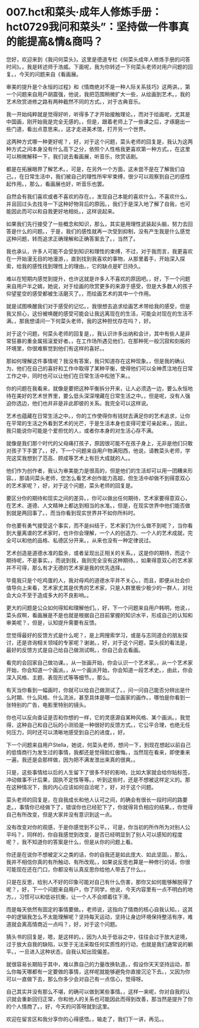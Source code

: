 # 007.hct和菜头·成年人修炼手册：hct0729我问和菜头”：坚持做一件事真的能提高&情&商吗？ 

您好，欢迎来到《我问何菜头》。这里是德道专栏《何菜头成年人修炼手册的问答时间》。，我是转述师于浩威。下面呢，我为你转述一下何菜头老师对用户问题的回复。，今天的问题来自《看画展。

审美的提升是个永恒的过程》和《情商绝对不是一种人际关系技巧》这两讲。，第一个问题来自用户胡震强，他说，我把范围稍微扩大一些，从绘画到艺术。，我的艺术欣赏进修之路有两种截然不同的方式。，对于古典音乐。

我一开始纯粹就是觉得好听，听得多了才开始接触理论。，而对于绘画呢，尤其是中国画，刚开始我是完全无感的。，但是，跟着老师上了一些课之后，才琢磨出一些门道，看出点意思来。，这才走进美术馆，打开另一个世界。

这两种方式哪一种更好呢？，好，对于这个问题，菜头老师的回复是，我认为这两种方式之间本身没有什么高下之分，依照个人性格我更喜欢第一种方式。，在这里可以稍微解释一下，我们说去看画展，听音乐，欣赏话剧。

都是在拓展眼界了解艺术。，可是，在另外一个方面，这未尝不是在了解我们自己。，在日常生活中，我们被自己的理性所牢牢束缚，很少可以观察到自己的感性起作用。，那么，看画展也好，听音乐也罢。

自然会有我们喜欢或者不喜欢的存在。，发现自己本能的喜欢什么，不喜欢什么，并且回过头去找寻一下这种好物背后的原因。，我们于是深入地了解了自我，也可能因此而可以和自我更好地相处。，这样说起来。

如果我们先行接受了一些概念和知识，那么，其实是用理性武装起头脑，努力去回答是什么的问题。，于是，我们的感性就再一次受到抑制，没有产生我是什么感觉这种问题，转而追求正确理解和正确答案去了。，当然了。

我也承认，许多人可能不会受到知识和理性的束缚，不过，对于我而言，我更喜欢在一开始漫无目的地漫游，，直到找到我喜欢的事物，从那里着手，开始深入探索，给我的感性找到理性上的理由。，它的缺点是旷日持久。

难以在短期内感觉到提升，也许这就是许多人不喜欢的原因吧。，好，下一个问题来自用户半之嫣，她说，对于绘画的欣赏更多的来源于感受，但是大多数人的孩子仰望星空的感受都被生活磨灭了。，而绘画艺术的其中一个作用。

就是试图唤醒我们对于感受的记忆。，我很想去追求绘画艺术带给我的感受，但是我又担心，这份被唤醒的感受可能会让我远离现在的生活，可能会对现在的生活不满。，那我想请问一下何菜头老师，我的这种担忧存在吗？，好。

对于这个问题，何菜头老师的回复是，，我认识许多出纳和会计，其中有些人是非常狂暴的重金属摇滚爱好者。，在工作场所遇见他们，在那种死一般沉寂和刻板的环境里，你很难察觉到他们有这样的喜好。。

那如何理解这件事情呢？我没有答案，我只知道存在这种现象。，但是我的确认为，他们在自己的喜好和工作中取得了某种平衡，使得他们可以全神贯注地在日常工作之中，同时也可以让他们在日常生活中松弛下来。。

你的问题在我看来，就像是要把这种平衡拆分开来，让人必须选一边，要么永恒地待在美好的艺术世界里，要么低头深深埋藏在日常生活之中。，但是呢，没有人强迫你选边，他们也并非是非此即彼的关系。我完全可以这样说。

艺术也蕴藏在日常生活之中。，你的工作使得你有钱财去满足你的艺术追求，让你在平常的生活之外看到艺术的光芒，于是生活本身也变得可爱可亲起来。，因此，我只能说你可能是个爱担忧的人，或者你本身的对生活心存不满。

就像是我们那个时代的父母痛打孩子，原因很可能不在孩子身上，无非是他们只敢对孩子下手罢了。，好，下一个问题来自用户物满阳西，他说，请教菜头老师，学完这奖我想到了范高、顾成等艺术上有巨大成就的人。。

他们作为创作者，我认为审美能力是很高的，但是他们的生活却可以用一团糟来形容。，那请问菜头老师，您怎么看艺术创作能力高超，但生活中却做不到得意双心的艺术家呢？，好，对于这个问题，菜头老师的回复是。

要区分你的期待和现实之间的差异。，你可以做出任何期待，艺术家要得意双心，在艺术、道德、人文精神上都达到相当的水准。，但是，在现实世界中他们能否做到就是两回事了。，而当你看到现实世界并不如你所料时。

你也要有勇气接受这个事实，而不是纠结于，艺术家们为什么做不到呢？，当你看到大量离谱的艺术家时，也许你会理解，一个人的创造力、一个人的艺术成就，完全可以和他的品格、私德区分开来。，从来也没有一种定律说过。

艺术创造是道德水准的盈余，或者呈现出正相关的关系。，这是你的期待，而这个期待呢，不是事实。，而说到我，我则完全没有这种期待。，如果得意双心的艺术家并不可得，那么有才无德的艺术家是我的优先选择。。

毕竟我只是个吃鸡蛋的人，我对母鸡的道德水平并不关心。，而且，即便从社会价值导向上来看，艺术家尤其是优秀的艺术家，只是人群里极少极少的一群人，对社会大众不至于造成多大的不良影响。。

更大的问题是公众如何得知和理解他们。，好，下一个问题来自用户韩明，他说，，菜头叔啊，看画展是不是也就是根据自己目前掌握的知识水平，形成自己的认知和审美呢？，但是，认知提升需要有反馈。

您觉得最好的反馈方式是什么呢？，是上网搜索学习，或是与志同道合的朋友探讨，还是咨询相关领域的专家呢？谢谢。，好，对于这个问题，菜头叔的看法是，最好的反馈方式是自己给自己做测试啊。，你自己会去看画。

看完的会回家自己做功课。，从一张画开始，你会认识一个艺术家。，从一个艺术家开始，你会知道一个画派。，从一个画派开始，你会知道一段艺术史。，由此，你会深入风格、主题、表现形式等等细节。，那么。

有天当你看到一幅画时，你就可以给自己做测试了。，问一问自己能否分辨出是什么时期、什么风格、什么流派，甚至具体是哪一位画家的画作。，哪怕是你看到一张特别的广告，电影里特别的镜头。

你也可以反向查证是否和你想的一样，它的灵感源自某种风格、某个画派。，我觉得，这种自己和自己玩的小测验是一种很好的反馈方式。，它公平合理，也绝无任何压力，同时还可以清晰地感受到自己的进度。，好。

下一个问题来自用户Stella，她说，何菜头老师，想问一下，到现在想起以前自己的低情商行为发生过的事情，我都还是觉得脸红傲悔。，当然现在看来，即使重来一遍，我还是会那样做，因为把不满发泄出来真的很爽。。

只是，这些事情给以后的人生留下了很多不好的影响，比如大家就会给你贴标签，冲动做事不计后果，固执不定性等等。，听到这些时，还是不想被这样定义的。那在这种情况下，我的内心应该如何自洽呢？，好，对于这个问题。

菜头老师的回复是，在自我成长和他人认可之间，的确会有很长一段时间的路要走。，事情你已经做下了，错误你也已经犯下了，你就得背负相应的结果。，你觉得自己有所改变，但是大家并没有意识到这一点。

没有改变对你的观感，于是你感觉到不公平。，可是，你当初的所作所为对别人公平吗？，同样的，你自我感觉到改变，是否已经明显到了别人可以感知的程度呢？，我不知道你的答案是什么，但是从你的问题上看。

你还是在说你不想被定义之类的话，你的自我还是如此庞大、如此坚固。，那么，我并不相信你真的有所触动、有所改观。，如果说反思也算是一种修行的话，你很可能现在还在门口，你都没有认真反思你给他人带去了什么。。

只是在反思，给别人不好的印象可能对自己有什么伤害，那你又如何能够解脱得了呢？，好，下一个问题来自用户，你了同学，他说，今天内容里有一点不明白的地方。，习惯可以和低谷抗衡，让一个人不会顺着往下滑。

而是每天依然有固定的事情要做。，老师说，这指向了情商的核心自我认知。，这其中的逻辑我怎么不太能理解呢？坚持每天运动，坚持让身边环境保持整洁有序，难道就会离高情商近一点吗？，好，对于这个问题。

猜头书的回复是，嗯，是这样的。，因为人处于低谷之中，往往会过于放大逆境，过于放大自我的缺陷，以至于无法采取任何实质性的行动，也就是我们通常说的躺平。，一旦进入这种状态，自我认知出现偏差。

就很容易长期陷于其中，难以靠自己的力量改换轨道。，假设你天天坚持运动，那么你每天哪都有一定要做的事情，这样呢就能够避免你直接沉沦下去。，又因为你可以一直做下去，那么你多少会对自己有一点信心，觉得呀。

自己其实并没有那么不堪，的确可以做到某些事情。，这样一来呢，你对自我的认识就会重新回归正常，你和他人的关系也可能因此而得到改善，那当然是提升了你的个人情商了。，好，今天的问答呀就到这里。

欢迎在留言区和我分享你的心得感悟。，输走了，我们下一讲，再见。。